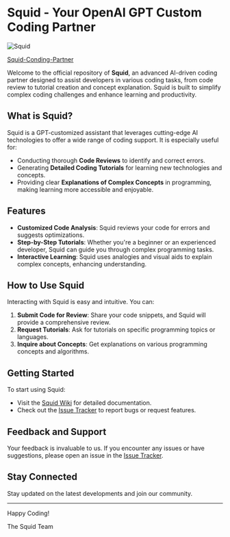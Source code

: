 # Squid - Your OpenAI GPT Custom Coding Partner
![Squid](https://github.com/theobonzi/Squid-Coding-Partner/assets/55917899/6fd06b99-4d77-4b8c-b760-0fa201e5f9c5)

[Squid-Conding-Partner](https://chat.openai.com/g/g-mkZbCnwTc-squid)

Welcome to the official repository of **Squid**, an advanced AI-driven coding partner designed to assist developers in various coding tasks, from code review to tutorial creation and concept explanation. Squid is built to simplify complex coding challenges and enhance learning and productivity.

## What is Squid?
Squid is a GPT-customized assistant that leverages cutting-edge AI technologies to offer a wide range of coding support. It is especially useful for:
- Conducting thorough **Code Reviews** to identify and correct errors.
- Generating **Detailed Coding Tutorials** for learning new technologies and concepts.
- Providing clear **Explanations of Complex Concepts** in programming, making learning more accessible and enjoyable.

## Features
- **Customized Code Analysis**: Squid reviews your code for errors and suggests optimizations.
- **Step-by-Step Tutorials**: Whether you're a beginner or an experienced developer, Squid can guide you through complex programming tasks.
- **Interactive Learning**: Squid uses analogies and visual aids to explain complex concepts, enhancing understanding.

## How to Use Squid
Interacting with Squid is easy and intuitive. You can:
1. **Submit Code for Review**: Share your code snippets, and Squid will provide a comprehensive review.
2. **Request Tutorials**: Ask for tutorials on specific programming topics or languages.
3. **Inquire about Concepts**: Get explanations on various programming concepts and algorithms.

## Getting Started
To start using Squid:
- Visit the [Squid Wiki](#link-to-wiki) for detailed documentation.
- Check out the [Issue Tracker](#link-to-issues) to report bugs or request features.

## Feedback and Support
Your feedback is invaluable to us. If you encounter any issues or have suggestions, please open an issue in the [Issue Tracker](#link-to-issues).

## Stay Connected
Stay updated on the latest developments and join our community.

---

Happy Coding!

The Squid Team
